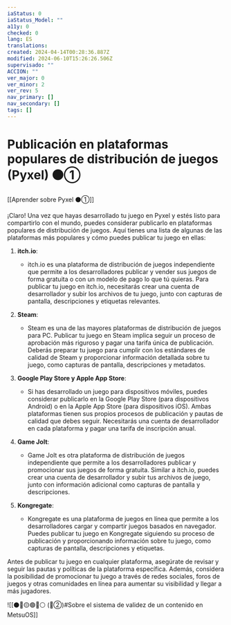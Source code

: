 ```yaml
---
iaStatus: 0
iaStatus_Model: ""
a11y: 0
checked: 0
lang: ES
translations: 
created: 2024-04-14T00:28:36.887Z
modified: 2024-06-10T15:26:26.506Z
supervisado: ""
ACCION: ""
ver_major: 0
ver_minor: 2
ver_rev: 5
nav_primary: []
nav_secondary: []
tags: []
---
```

# Publicación en plataformas populares de distribución de juegos (Pyxel) ⚫①

[[Aprender sobre Pyxel  ⚫①]]

¡Claro! Una vez que hayas desarrollado tu juego en Pyxel y estés listo para compartirlo con el mundo, puedes considerar publicarlo en plataformas populares de distribución de juegos. Aquí tienes una lista de algunas de las plataformas más populares y cómo puedes publicar tu juego en ellas:

1. **itch.io**:
   - itch.io es una plataforma de distribución de juegos independiente que permite a los desarrolladores publicar y vender sus juegos de forma gratuita o con un modelo de pago lo que tú quieras. Para publicar tu juego en itch.io, necesitarás crear una cuenta de desarrollador y subir los archivos de tu juego, junto con capturas de pantalla, descripciones y etiquetas relevantes.

2. **Steam**:
   - Steam es una de las mayores plataformas de distribución de juegos para PC. Publicar tu juego en Steam implica seguir un proceso de aprobación más riguroso y pagar una tarifa única de publicación. Deberás preparar tu juego para cumplir con los estándares de calidad de Steam y proporcionar información detallada sobre tu juego, como capturas de pantalla, descripciones y metadatos.

3. **Google Play Store y Apple App Store**:
   - Si has desarrollado un juego para dispositivos móviles, puedes considerar publicarlo en la Google Play Store (para dispositivos Android) o en la Apple App Store (para dispositivos iOS). Ambas plataformas tienen sus propios procesos de publicación y pautas de calidad que debes seguir. Necesitarás una cuenta de desarrollador en cada plataforma y pagar una tarifa de inscripción anual.

4. **Game Jolt**:
   - Game Jolt es otra plataforma de distribución de juegos independiente que permite a los desarrolladores publicar y promocionar sus juegos de forma gratuita. Similar a itch.io, puedes crear una cuenta de desarrollador y subir tus archivos de juego, junto con información adicional como capturas de pantalla y descripciones.

5. **Kongregate**:
   - Kongregate es una plataforma de juegos en línea que permite a los desarrolladores cargar y compartir juegos basados en navegador. Puedes publicar tu juego en Kongregate siguiendo su proceso de publicación y proporcionando información sobre tu juego, como capturas de pantalla, descripciones y etiquetas.

Antes de publicar tu juego en cualquier plataforma, asegúrate de revisar y seguir las pautas y políticas de la plataforma específica. Además, considera la posibilidad de promocionar tu juego a través de redes sociales, foros de juegos y otras comunidades en línea para aumentar su visibilidad y llegar a más jugadores.

![[⚫🔴🟡🟢🔵⚪ (🔴②)#Sobre el sistema de validez de un contenido en MetsuOS]]